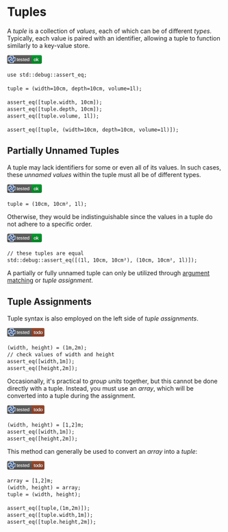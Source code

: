 
# Tuples

A *tuple* is a collection of *values*, each of which can be of different *types*.
Typically, each value is paired with an identifier, allowing a tuple to function
similarly to a key-value store.

[![test](.test/named_tuple_access.png)](.test/named_tuple_access.md)

```µcad,named_tuple_access
use std::debug::assert_eq;

tuple = (width=10cm, depth=10cm, volume=1l);

assert_eq([tuple.width, 10cm]);
assert_eq([tuple.depth, 10cm]);
assert_eq([tuple.volume, 1l]);

assert_eq([tuple, (width=10cm, depth=10cm, volume=1l)]);
```

## Partially Unnamed Tuples

A tuple may lack identifiers for some or even all of its values.
In such cases, these *unnamed values* within the tuple must all be of different types.

[![test](.test/unnamed_tuple.png)](.test/unnamed_tuple.md)

```µcad,unnamed_tuple
tuple = (10cm, 10cm², 1l);
```

Otherwise, they would be indistinguishable since the values in a tuple do not adhere
to a specific order.

[![test](.test/unnamed_tuple_order.png)](.test/unnamed_tuple_order.md)

```µcad,unnamed_tuple_order
// these tuples are equal
std::debug::assert_eq([(1l, 10cm, 10cm²), (10cm, 10cm², 1l)]);
```

A partially or fully unnamed tuple can only be utilized through
[argument matching](../structure/arguments.md#argument-matching) or *tuple assignment*.

## Tuple Assignments

Tuple syntax is also employed on the left side of *tuple assignments*.

[![test](.test/tuple_assignment.png)](.test/tuple_assignment.md)

```µcad,tuple_assignment#todo
(width, height) = (1m,2m);
// check values of width and height
assert_eq([width,1m]);
assert_eq([height,2m]);
```

Occasionally, it's practical to *group units* together, but this cannot be done directly
with a tuple.
Instead, you must use an *array*, which will be converted into a tuple during the assignment.

[![test](.test/tuple_assignment_bundle.png)](.test/tuple_assignment_bundle.md)

```µcad,tuple_assignment_bundle#todo
(width, height) = [1,2]m;
assert_eq([width,1m]);
assert_eq([height,2m]);
```

This method can generally be used to convert an *array* into a *tuple*:

[![test](.test/tuple_assignment_convert.png)](.test/tuple_assignment_convert.md)

```µcad,tuple_assignment_convert#todo
array = [1,2]m;
(width, height) = array;
tuple = (width, height);

assert_eq([tuple,(1m,2m)]);
assert_eq([tuple.width,1m]);
assert_eq([tuple.height,2m]);
```
